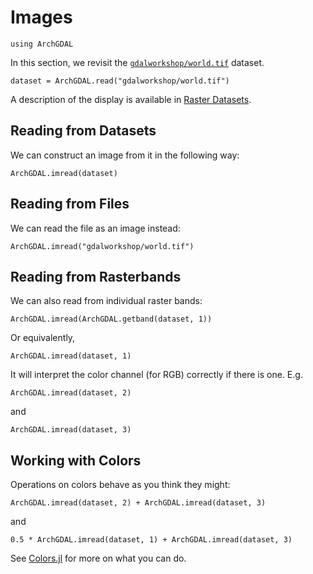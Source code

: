 # Images

```@setup rasters
using ArchGDAL
```

In this section, we revisit the [`gdalworkshop/world.tif`](https://github.com/yeesian/ArchGDALDatasets/blob/307f8f0e584a39a050c042849004e6a2bd674f99/gdalworkshop/world.tif) dataset.
```@example rasters
dataset = ArchGDAL.read("gdalworkshop/world.tif")
```
A description of the display is available in [Raster Datasets](@ref).

## Reading from Datasets
We can construct an image from it in the following way:
```@example rasters
ArchGDAL.imread(dataset)
```

## Reading from Files
We can read the file as an image instead:
```@example rasters
ArchGDAL.imread("gdalworkshop/world.tif")
```

## Reading from Rasterbands
We can also read from individual raster bands:
```@example rasters
ArchGDAL.imread(ArchGDAL.getband(dataset, 1))
```
Or equivalently,
```@example rasters
ArchGDAL.imread(dataset, 1)
```
It will interpret the color channel (for RGB) correctly if there is one. E.g.
```@example rasters
ArchGDAL.imread(dataset, 2)
```
and
```@example rasters
ArchGDAL.imread(dataset, 3)
```

## Working with Colors
Operations on colors behave as you think they might:
```@example rasters
ArchGDAL.imread(dataset, 2) + ArchGDAL.imread(dataset, 3)
```
and
```@example rasters
0.5 * ArchGDAL.imread(dataset, 1) + ArchGDAL.imread(dataset, 3)
```
See [Colors.jl](https://juliagraphics.github.io/Colors.jl/stable/) for more on what you can do.
